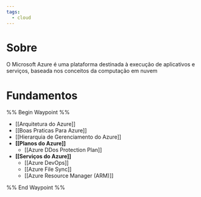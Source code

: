 ```yaml
---
tags:
  - cloud
---
```



# Sobre
O Microsoft Azure é uma plataforma destinada à execução de aplicativos e serviços, baseada nos conceitos da computação em nuvem

# Fundamentos

%% Begin Waypoint %%
- [[Arquitetura do Azure]]
- [[Boas Praticas Para Azure]]
- [[Hierarquia de Gerenciamento do Azure]]
- **[[Planos do Azure]]**
	- [[Azure DDos Protection Plan]]
- **[[Serviços do Azure]]**
	- [[Azure DevOps]]
	- [[Azure File Sync]]
	- [[Azure Resource Manager (ARM)]]

%% End Waypoint %%